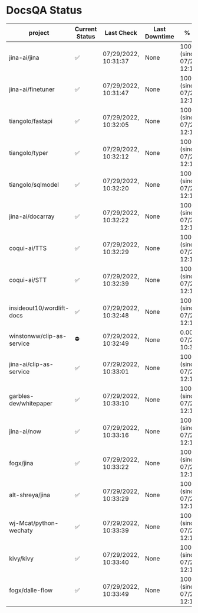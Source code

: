 # DocsQA Status

|         project         |Current Status|     Last Check     |Last Downtime|              % Uptime              |
|-------------------------|--------------|--------------------|-------------|------------------------------------|
|jina-ai/jina             |✅            |07/29/2022, 10:31:37|None         |100.000 (since 07/27/2022, 12:11:57)|
|jina-ai/finetuner        |✅            |07/29/2022, 10:31:47|None         |100.000 (since 07/27/2022, 12:11:57)|
|tiangolo/fastapi         |✅            |07/29/2022, 10:32:05|None         |100.000 (since 07/27/2022, 12:11:57)|
|tiangolo/typer           |✅            |07/29/2022, 10:32:12|None         |100.000 (since 07/27/2022, 12:11:57)|
|tiangolo/sqlmodel        |✅            |07/29/2022, 10:32:20|None         |100.000 (since 07/27/2022, 12:11:57)|
|jina-ai/docarray         |✅            |07/29/2022, 10:32:22|None         |100.000 (since 07/27/2022, 12:11:57)|
|coqui-ai/TTS             |✅            |07/29/2022, 10:32:29|None         |100.000 (since 07/27/2022, 12:11:57)|
|coqui-ai/STT             |✅            |07/29/2022, 10:32:39|None         |100.000 (since 07/27/2022, 12:11:57)|
|insideout10/wordlift-docs|✅            |07/29/2022, 10:32:48|None         |100.000 (since 07/27/2022, 12:11:57)|
|winstonww/clip-as-service|⛔️           |07/29/2022, 10:32:49|None         |0.000 (since 07/29/2022, 10:31:17)  |
|jina-ai/clip-as-service  |✅            |07/29/2022, 10:33:01|None         |100.000 (since 07/27/2022, 12:11:57)|
|garbles-dev/whitepaper   |✅            |07/29/2022, 10:33:10|None         |100.000 (since 07/27/2022, 12:11:57)|
|jina-ai/now              |✅            |07/29/2022, 10:33:16|None         |100.000 (since 07/27/2022, 12:11:57)|
|fogx/jina                |✅            |07/29/2022, 10:33:22|None         |100.000 (since 07/27/2022, 12:11:57)|
|alt-shreya/jina          |✅            |07/29/2022, 10:33:29|None         |100.000 (since 07/27/2022, 12:11:57)|
|wj-Mcat/python-wechaty   |✅            |07/29/2022, 10:33:39|None         |100.000 (since 07/27/2022, 12:11:57)|
|kivy/kivy                |✅            |07/29/2022, 10:33:40|None         |100.000 (since 07/27/2022, 12:11:57)|
|fogx/dalle-flow          |✅            |07/29/2022, 10:33:49|None         |100.000 (since 07/27/2022, 12:11:57)|
